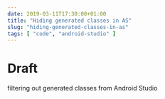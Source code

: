 ```yaml
---
date: 2019-03-11T17:30:00+01:00
title: "Hiding generated classes in AS"
slug: "hiding-generated-classes-in-as"
tags: [ "code", "android-studio" ]
---
```


# Draft
filtering out generated classes from Android Studio